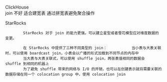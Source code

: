 ClickHouse  
join 不好
适合建宽表
通过拼宽表避免聚合操作



StarRocks

			StarRocks 对于 join 的能力更强，可以建立星型或者雪花模型应对维度数据的变更。

			在 StarRocks 中提供了三种不同类型的 join：			当小表与大表关联时，可以使用 boardcast join，小表会以广播的形式加载到不同节点的内存中
			当大表与大表关联式，可以使用 shuffle join，两张表值相同的数据会 shuffle 到相同的机器上
			为了避免 shuffle 带来的网络与 I/O 的开销，也可以在创建表示就将需要关联的数据存储在同一个 colocation group 中，使用 colocation join
